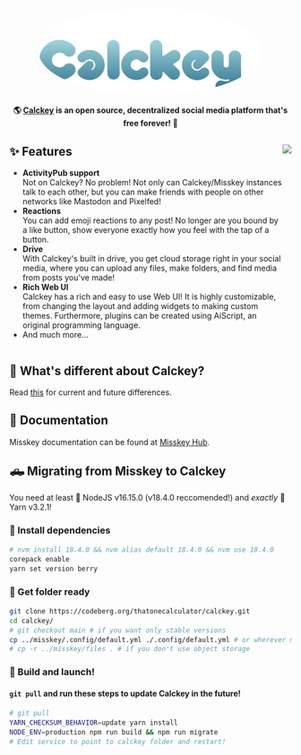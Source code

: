<div align="center">
<a href="https://stop.voring.me/">
	<img src="./assets/title_float.svg" alt="Calckey logo" style="border-radius:50%" width="400"/>
</a>

**🌎 **[Calckey](https://stop.voring.me/)** is an open source, decentralized social media platform that's free forever! 🚀**

</div>

<div>

<img src="https://pool.jortage.com/voringme/misskey/e7cd2a17-8b23-4e1e-b5cf-709480c623e2.png" align="right" height="320px"/>

## ✨ Features
- **ActivityPub support**\
Not on Calckey? No problem! Not only can Calckey/Misskey instances talk to each other, but you can make friends with people on other networks like Mastodon and Pixelfed!
- **Reactions**\
You can add emoji reactions to any post! No longer are you bound by a like button, show everyone exactly how you feel with the tap of a button.
- **Drive**\
With Calckey's built in drive, you get cloud storage right in your social media, where you can upload any files, make folders, and find media from posts you've made!
- **Rich Web UI**\
	Calckey has a rich and easy to use Web UI!
	It is highly customizable, from changing the layout and adding widgets to making custom themes.
	Furthermore, plugins can be created using AiScript, an original programming language.
- And much more...

</div>

<div style="clear: both;"></div>

## 🤔 What's different about Calckey?

Read [this](./CALCKEY.md) for current and future differences.

## 📝 Documentation

Misskey documentation can be found at [Misskey Hub](https://misskey-hub.net/).

## 🛻 Migrating from Misskey to Calckey

You need at least 🐢 NodeJS v16.15.0 (v18.4.0 reccomended!) and *exactly* 🧶 Yarn v3.2.1!

### 📩 Install dependencies

```sh
# nvm install 18.4.0 && nvm alias default 18.4.0 && nvm use 18.4.0
corepack enable
yarn set version berry
```

### 👀 Get folder ready

```sh
git clone https://codeberg.org/thatonecalculator/calckey.git
cd calckey/
# git checkout main # if you want only stable versions
cp ../misskey/.config/default.yml ./.config/default.yml # or wherever misskey folder is
# cp -r ../misskey/files . # if you don't use object storage
```

### 🚀 Build and launch!

#### `git pull` and run these steps to update Calckey in the future!

```sh
# git pull
YARN_CHECKSUM_BEHAVIOR=update yarn install
NODE_ENV=production npm run build && npm run migrate
# Edit service to point to calckey folder and restart!
```
